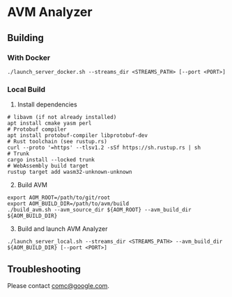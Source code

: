 # AVM Analyzer

## Building

### With Docker

```
./launch_server_docker.sh --streams_dir <STREAMS_PATH> [--port <PORT>]
```

### Local Build
1. Install dependencies
```
# libavm (if not already installed)
apt install cmake yasm perl
# Protobuf compiler
apt install protobuf-compiler libprotobuf-dev
# Rust toolchain (see rustup.rs)
curl --proto '=https' --tlsv1.2 -sSf https://sh.rustup.rs | sh
# Trunk
cargo install --locked trunk
# WebAssembly build target
rustup target add wasm32-unknown-unknown
```

2. Build AVM
```
export AOM_ROOT=/path/to/git/root
export AOM_BUILD_DIR=/path/to/avm/build
./build_avm.sh --avm_source_dir ${AOM_ROOT} --avm_build_dir ${AOM_BUILD_DIR}
```

3. Build and launch AVM Analyzer
```
./launch_server_local.sh --streams_dir <STREAMS_PATH> --avm_build_dir ${AOM_BUILD_DIR} [--port <PORT>]
```

## Troubleshooting
Please contact comc@google.com.